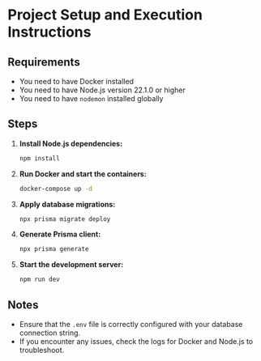 # Project Setup and Execution Instructions

## Requirements

- You need to have Docker installed
- You need to have Node.js version 22.1.0 or higher
- You need to have `nodemon` installed globally

## Steps

1. **Install Node.js dependencies:**

   ```bash
   npm install
   ```

2. **Run Docker and start the containers:**

   ```bash
   docker-compose up -d
   ```

3. **Apply database migrations:**

   ```bash
   npx prisma migrate deploy
   ```

4. **Generate Prisma client:**

   ```bash
   npx prisma generate
   ```

5. **Start the development server:**

   ```bash
   npm run dev
   ```

## Notes

- Ensure that the `.env` file is correctly configured with your database connection string.
- If you encounter any issues, check the logs for Docker and Node.js to troubleshoot.
